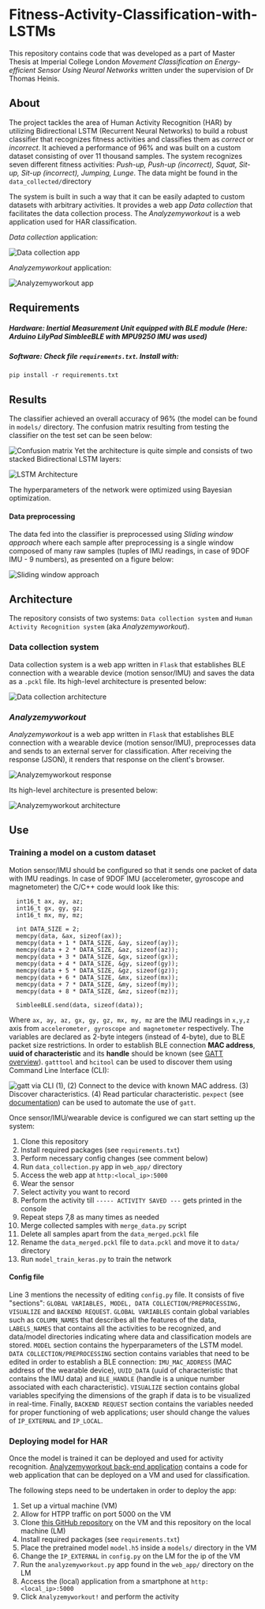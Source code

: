 
# Fitness-Activity-Classification-with-LSTMs

This repository contains code that was developed as a part of Master Thesis at Imperial College London *Movement Classification on Energy-efficient Sensor Using Neural Networks* written under the supervision of Dr Thomas Heinis.

## About
The project tackles the area of Human Activity Recognition (HAR) by utilizing Bidirectional LSTM (Recurrent Neural Networks) to build a robust classifier that recognizes fitness activities and classifies them as *correct* or *incorrect*. It achieved a performance of 96% and was built on a custom dataset consisting of over 11 thousand samples. The system recognizes seven different fitness activities: *Push-up, Push-up (incorrect), Squat, Sit-up, Sit-up (incorrect), Jumping, Lunge*. The data might be found in the `data_collected/`directory

The system is built in such a way that it can be easily adapted to custom datasets with arbitrary activities. It provides a web app *Data collection* that facilitates the data collection process. The *Analyzemyworkout* is a web application used for HAR classification.

*Data collection* application:  

![Data collection app](images/data_collection_app.png)  

*Analyzemyworkout* application:  

![Analyzemyworkout app](images/analyzemyworkout_app.png)

## Requirements
#####  Hardware: Inertial Measurement Unit equipped with BLE module (Here: Arduino LilyPad SimbleeBLE with MPU9250 IMU was used)
##### Software: Check file `requirements.txt`. Install with:

    pip install -r requirements.txt

## Results
The classifier achieved an overall accuracy of 96% (the model can be found in `models/` directory. The confusion matrix resulting from testing the classifier on the test set can be seen below:  

![Confusion matrix](images/confusion_matrix.png)
Yet the architecture is quite simple and consists of two stacked Bidirectional LSTM layers:  

![LSTM Architecture](images/neural_network_architecture.png)

The hyperparameters of the network were optimized using Bayesian optimization.

#### Data preprocessing
The data fed into the classifier is preprocessed using *Sliding window approach* where each sample after preprocessing is a single window composed of many raw samples (tuples of IMU readings, in case of 9DOF IMU - 9 numbers), as presented on a figure below:  

![Sliding window approach](images/data_preprocessing.png)

## Architecture
The repository consists of two systems: `Data collection system` and `Human Activity Recognition system` (aka *Analyzemyworkout*).

### Data collection system
Data collection system is a web app written in `Flask` that establishes BLE connection with a wearable device (motion sensor/IMU) and saves the data as a `.pckl` file. Its high-level architecture is presented below:  

![Data collection architecture](images/data_collection_architecture.png)



### *Analyzemyworkout*
*Analyzemyworkout* is a web app written in `Flask` that establishes BLE connection with a wearable device (motion sensor/IMU), preprocesses data and sends to an external server for classification. After receiving the response (JSON), it renders that response on the client's browser.  

![Analyzemyworkout response](images/analyzemyworkout_app_results.png)  

Its high-level architecture is presented below:  

![Analyzemyworkout architecture](images/analyzemyworkout_architecture.png)

## Use
### Training a model on a custom dataset
Motion sensor/IMU should be configured so that it sends one packet of data with IMU readings. In case of 9DOF IMU (accelerometer, gyroscope and magnetometer) the C/C++ code would look like this:

      int16_t ax, ay, az;
      int16_t gx, gy, gz;
      int16_t mx, my, mz;

      int DATA_SIZE = 2;
      memcpy(data, &ax, sizeof(ax));
      memcpy(data + 1 * DATA_SIZE, &ay, sizeof(ay));
      memcpy(data + 2 * DATA_SIZE, &az, sizeof(az));
      memcpy(data + 3 * DATA_SIZE, &gx, sizeof(gx));
      memcpy(data + 4 * DATA_SIZE, &gy, sizeof(gy));
      memcpy(data + 5 * DATA_SIZE, &gz, sizeof(gz));
      memcpy(data + 6 * DATA_SIZE, &mx, sizeof(mx));
      memcpy(data + 7 * DATA_SIZE, &my, sizeof(my));
      memcpy(data + 8 * DATA_SIZE, &mz, sizeof(mz));

      SimbleeBLE.send(data, sizeof(data));

Where `ax, ay, az, gx, gy, gz, mx, my, mz` are the IMU readings in `x,y,z` axis from `accelerometer, gyroscope and magnetometer` respectively. The variables are declared as 2-byte integers (instead of 4-byte), due to BLE packet size restrictions.
In order to establish BLE connection **MAC address**, **uuid of characteristic** and its **handle** should be known (see [GATT overview](https://www.bluetooth.com/specifications/gatt/generic-attributes-overview)).  `gatttool` and `hcitool` can be used to discover them using Command Line Interface (CLI):  

![gatt via CLI](images/gatt_cli.png)
(1), (2) Connect to the device with known MAC address. (3) Discover characteristics. (4) Read particular characteristic. `pexpect` (see [documentation](https://pexpect.readthedocs.io/en/stable/)) can be used to automate the use of `gatt`.

Once sensor/IMU/wearable device is configured we can start setting up the system:

 1. Clone this repository
 2. Install required packages (see `requirements.txt`)
 3. Perform necessary config changes (see comment below)
 4. Run `data_collection.py` app in `web_app/` directory
 5. Access the web app at `http:<local_ip>:5000`
 6. Wear the sensor
 7. Select activity you want to record
 8. Perform the activity till `----- ACTIVITY SAVED ---` gets printed in the console
 9. Repeat steps 7,8 as many times as needed
 10. Merge collected samples with `merge_data.py` script
 11. Delete all samples apart from the `data_merged.pckl` file
 12. Rename the `data_merged.pckl` file to `data.pckl` and move it to `data/` directory
 13. Run `model_train_keras.py` to train the network

#### Config file
Line 3 mentions the necessity of editing `config.py` file. It consists of five "sections": `GLOBAL VARIABLES, MODEL, DATA COLLECTION/PREPROCESSING, VISUALIZE` and `BACKEND REQUEST`. `GLOBAL VARIABLES` contain global variables such as `COLUMN_NAMES` that describes all the features of the data, `LABELS_NAMES` that contains all the activities to be recognized, and data/model directories indicating where data and classification models are stored. `MODEL` section contains the hyperparameters of the LSTM model. `DATA COLLECTION/PREPROCESSING` section contains variables that need to be edited in order to establish a BLE connection: `IMU_MAC_ADDRESS` (MAC address of the wearable device), `UUID_DATA` (uuid of characteristic that contains the IMU data) and `BLE_HANDLE` (handle is a unique number associated with each characteristic). `VISUALIZE` section contains global variables specifying the dimensions of the graph if data is to be visualized in real-time. Finally, `BACKEND REQUEST` section contains the variables needed for proper functioning of web applications; user should change the values of `IP_EXTERNAL` and `IP_LOCAL`.  

### Deploying model for HAR
Once the model is trained it can be deployed and used for activity recognition. [Analyzemyworkout back-end application](https://github.com/bartkowiaktomasz/Analyzemyworkout-web-app-backend) contains a code for web application that can be deployed on a VM and used for classification.

The following steps need to be undertaken in order to deploy the app:

 1. Set up a virtual machine (VM)
 2. Allow for HTPP traffic on port 5000 on the VM
 3. Clone  [this GitHub repository](https://github.com/bartkowiaktomasz/Analyzemyworkout-web-app-backend) on the VM and this repository on the local machine (LM)
 4. Install required packages (see `requirements.txt`)
 5. Place the pretrained model `model.h5` inside a `models/` directory in the VM
 6. Change the `IP_EXTERNAL` in `config.py` on the LM for the ip of the VM
 7. Run the `analyzemyworkout.py` app found in the `web_app/` directory on the LM
 8. Access the (local) application from a smartphone at `http:<local_ip>:5000`
 9. Click `Analyzemyworkout!` and perform the activity
